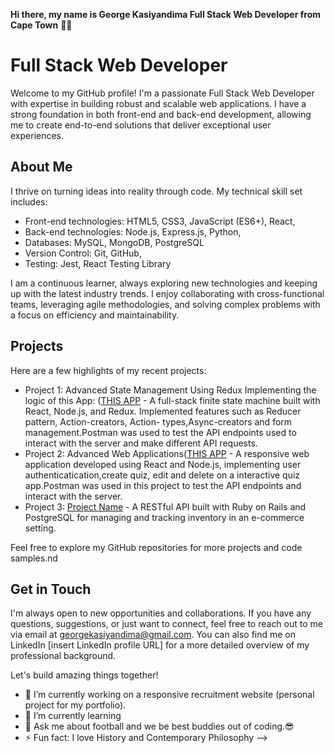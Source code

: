 **Hi there, my name is George Kasiyandima Full Stack Web Developer from Cape Town** 👋🏿

# Full Stack Web Developer

Welcome to my GitHub profile! I'm a passionate Full Stack Web Developer with expertise in building robust and scalable web applications. I have a strong foundation in both front-end and back-end development, allowing me to create end-to-end solutions that deliver exceptional user experiences.

## About Me

I thrive on turning ideas into reality through code. My technical skill set includes:

- Front-end technologies: HTML5, CSS3, JavaScript (ES6+), React,
- Back-end technologies: Node.js, Express.js, Python,
- Databases: MySQL, MongoDB, PostgreSQL
- Version Control: Git, GitHub,
- Testing: Jest, React Testing Library

I am a continuous learner, always exploring new technologies and keeping up with the latest industry trends. I enjoy collaborating with cross-functional teams, leveraging agile methodologies, and solving complex problems with a focus on efficiency and maintainability.

## Projects

Here are a few highlights of my recent projects:

- Project 1: Advanced State Management Using Redux Implementing the logic of this App: ([THIS APP](https://advanced-state-wheel.herokuapp.com/) - A full-stack finite state machine built with React, Node.js, and Redux. Implemented features such as Reducer pattern, Action-creators, Action- types,Async-creators and form management.Postman was used to test the API endpoints used to interact with the server and make different API requests.
- Project 2: Advanced Web Applications([THIS APP](https://advanced-apps-articles.herokuapp.com/) - A responsive web application developed using React and Node.js, implementing user authenticatication,create quiz, edit and delete on a interactive quiz app.Postman was used in this project to test the API endpoints and interact with the server.
- Project 3: [Project Name](link) - A RESTful API built with Ruby on Rails and PostgreSQL for managing and tracking inventory in an e-commerce setting.

Feel free to explore my GitHub repositories for more projects and code samples.nd 

## Get in Touch

I'm always open to new opportunities and collaborations. If you have any questions, suggestions, or just want to connect, feel free to reach out to me via email at georgekasiyandima@gmail.com. You can also find me on LinkedIn [insert LinkedIn profile URL] for a more detailed overview of my professional background.

Let's build amazing things together!

- 🔭 I’m currently working on a responsive recruitment website (personal project for my portfolio).
- 🌱 I’m currently learning 
- 💬 Ask me about football and we be best buddies out of coding.😎
- ⚡ Fun fact: I love History and Contemporary Philosophy
-->
